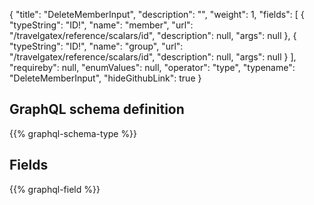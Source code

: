 {
  "title": "DeleteMemberInput",
  "description": "",
  "weight": 1,
  "fields": [
    {
      "typeString": "ID!",
      "name": "member",
      "url": "/travelgatex/reference/scalars/id",
      "description": null,
      "args": null
    },
    {
      "typeString": "ID!",
      "name": "group",
      "url": "/travelgatex/reference/scalars/id",
      "description": null,
      "args": null
    }
  ],
  "requireby": null,
  "enumValues": null,
  "operator": "type",
  "typename": "DeleteMemberInput",
  "hideGithubLink": true
}
## GraphQL schema definition

{{% graphql-schema-type %}}

## Fields

{{% graphql-field %}}
